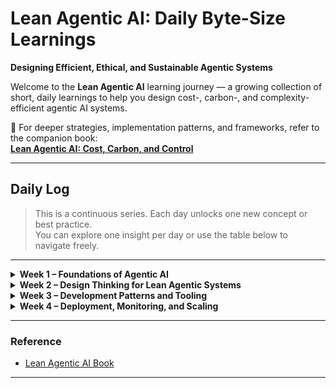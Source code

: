 # Lean Agentic AI: Daily Byte-Size Learnings  
**Designing Efficient, Ethical, and Sustainable Agentic Systems**

Welcome to the **Lean Agentic AI** learning journey — a growing collection of short, daily learnings to help you design cost-, carbon-, and complexity-efficient agentic AI systems.

📖 For deeper strategies, implementation patterns, and frameworks, refer to the companion book:  
[**Lean Agentic AI: Cost, Carbon, and Control**](https://leanagenticai.com/)

---

## Daily Log

> This is a continuous series. Each day unlocks one new concept or best practice.  
> You can explore one insight per day or use the table below to navigate freely.

---

<details>
<summary><strong>Week 1 – Foundations of Agentic AI</strong></summary>

- [Day 1 – What is Agentic AI?](./Day_1.md)  
- [Day 2 – Agent vs. Agentic](./Day_2.md)  
- [Day 3 – Why Lean?](./Day_3.md)  
- [Day 4 – Anatomy of a Lean Agent](./Day_4.md)  
- [Day 5 – Common Bloat in Agentic Systems](./Day_5.md)  
- [Day 6 – Monolithic AI Calls vs. Modular Agents](./Day_6.md)  
- [Day 7 – Mental Model: Every Agent Call Costs Money, Energy, and Attention](./Day_7.md)  

</details>

<details>
<summary><strong>Week 2 – Design Thinking for Lean Agentic Systems</strong></summary>

- [Day 8 – Designing Agent Workflows that Don’t Loop Endlessly](./Day_8.md)  
- [Day 9 – Aligning Agent Memory Use with Real Needs](./Day_9.md)  
- [Day 10 – Prompt Optimization vs. Agent Optimization](./Day_10.md)  
- [Day 11 – Tool-Use Efficiency: Avoiding the Swiss Army Knife Syndrome](./Day_11.md)  
- [Day 12 – Designing with Fallback Models (FrugalGPT-style Routing)](./Day_12.md)  
- [Day 13 – Carbon-Aware Decision-Making in Orchestration](./Day_13.md)  
- [Day 14 – Visualizing Agent Paths: Decision Maps Before Code](./Day_14.md)  

</details>

<details>
<summary><strong>Week 3 – Development Patterns and Tooling</strong></summary>

- [Day 15 – Open-Source Frameworks: CrewAI, LangGraph, AutoGen – Pros/Cons](./Day_15.md)  
- [Day 16 – Emission Tracing: Embedding CodeCarbon and EcoLogits](./Day_16.md)  
- [Day 17 – Memory Handling: Reflections, Retrievals, and Resets](./Day_17.md)  
- [Day 18 – Modular Design: Create Reusable, Stateless Skills](./Day_18.md)  
- [Day 19 – Optimizing for Latency and Carbon in LLM Routing](./Day_19.md)  
- [Day 20 – Evaluating Performance vs. Impact Trade-offs](./Day_20.md)  
- [Day 21 – Reducing Overcalling: When to Stop the Over-Helpful Agent](./Day_21.md)  

</details>

<details>
<summary><strong>Week 4 – Deployment, Monitoring, and Scaling</strong></summary>

- [Day 22 – State Management Across Sessions: Lean Stores](./Day_22.md)  
- [Day 23 – Avoiding Over-Provisioned Cloud Setups for Agents](./Day_23.md)  
- [Day 24 – Emissions Dashboards for Observability](./Day_24.md)  
- [Day 25 – Cost–Carbon–Complexity Scorecards for Your App](./Day_25.md)  
- [Day 26 – Autonomy Thresholds: When Agents Go Too Far](./Day_26.md)  
- [Day 27 – Scaling Strategies: Vertical vs. Horizontal Agents](./Day_27.md)  
- [Day 28 – ResponsibleOps for Agentic AI](./Day_28.md)  
- [Day 29 – Creating Lightweight Agents for Mobile and Edge](./Day_29.md)  
- [Day 30 – The Lean Agentic Manifesto: Design Less to Achieve More](./Day_30.md)  

</details>

---

### Reference

- [Lean Agentic AI Book](https://leanagenticai.com/)

---
